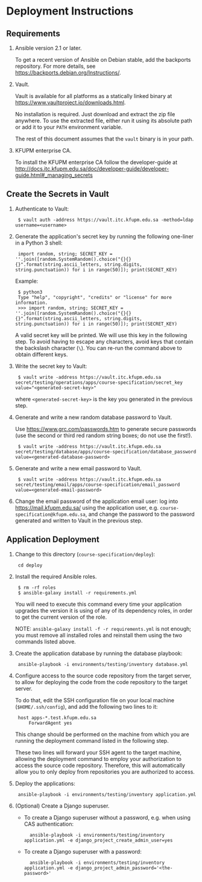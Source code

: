 Deployment Instructions
=======================

Requirements
------------

1. Ansible version 2.1 or later.

    To get a recent version of Ansible on Debian stable, add the backports
    repository. For more details, see
    https://backports.debian.org/Instructions/.

2. Vault.

    Vault is available for all platforms as a statically linked binary at
    https://www.vaultproject.io/downloads.html.

    No installation is required. Just download and extract the zip file
    anywhere. To use the extracted file, either run it using its absolute path
    or add it to your `PATH` environment variable.

    The rest of this document assumes that the `vault` binary is in your path.

3. KFUPM enterprise CA.

    To install the KFUPM enterprise CA follow the developer-guide at
    http://docs.itc.kfupm.edu.sa/doc/developer-guide/developer-guide.html#_managing_secrets


Create the Secrets in Vault
---------------------------

1. Authenticate to Vault:

        $ vault auth -address https://vault.itc.kfupm.edu.sa -method=ldap username=<username>

2. Generate the application's secret key by running the following one-liner in a
   Python 3 shell:

        import random, string; SECRET_KEY = ''.join([random.SystemRandom().choice("{}{}{}".format(string.ascii_letters, string.digits, string.punctuation)) for i in range(50)]); print(SECRET_KEY)

    Example:

        $ python3
		Type "help", "copyright", "credits" or "license" for more information.
	    >>> import random, string; SECRET_KEY = ''.join([random.SystemRandom().choice("{}{}{}".format(string.ascii_letters, string.digits, string.punctuation)) for i in range(50)]); print(SECRET_KEY)

    A valid secret key will be printed. We will use this key in the following
    step. To avoid having to escape any characters, avoid keys that contain the
    backslash character (`\`). You can re-run the command above to obtain
    different keys.

3. Write the secret key to Vault:

        $ vault write -address https://vault.itc.kfupm.edu.sa secret/testing/operations/apps/course-specification/secret_key value="<generated-secret-key>"

    where `<generated-secret-key>` is the key you generated in the previous step.

4. Generate and write a new random database password to Vault.

    Use https://www.grc.com/passwords.htm to generate secure passwords (use the
    second or third red random string boxes; do not use the first!).

        $ vault write -address https://vault.itc.kfupm.edu.sa secret/testing/database/apps/course-specification/database_password value=<generated-database-password>

5. Generate and write a new email password to Vault.

        $ vault write -address https://vault.itc.kfupm.edu.sa secret/testing/email/apps/course-specification/email_password value=<generated-email-password>

6. Change the email password of the application email user: log into
   https://mail.kfupm.edu.sa/ using the application user, e.g. `course-specification@kfupm.edu.sa`, and change the password to the
   password generated and written to Vault in the previous step.


Application Deployment
----------------------

1. Change to this directory (`course-specification/deploy`):

        cd deploy

2. Install the required Ansible roles.

        $ rm -rf roles
        $ ansible-galaxy install -r requirements.yml

    You will need to execute this command every time your application upgrades
    the version it is using of any of its dependency roles, in order to get the
    current version of the role.

    NOTE: `ansible-galaxy install -f -r requirements.yml` is not enough; you
    must remove all installed roles and reinstall them using the two commands
    listed above.

3. Create the application database by running the database playbook:

	    ansible-playbook -i environments/testing/inventory database.yml

4. Configure access to the source code repository from the target server, to
   allow for deploying the code from the code repository to the target server.

    To do that, edit the SSH configuration file on your local machine
    (`$HOME/.ssh/config`), and add the following two lines to it:

        host apps-*.test.kfupm.edu.sa
            ForwardAgent yes

    This change should be performed on the machine from which you are running
    the deployment command listed in the following step.

    These two lines will forward your SSH agent to the target machine, allowing
    the deployment command to employ your authorization to access the source
    code repository. Therefore, this will automatically allow you to only deploy
    from repositories you are authorized to access.

5. Deploy the applications:

        ansible-playbook -i environments/testing/inventory application.yml


6. (Optional) Create a Django superuser.

    - To create a Django superuser without a password, e.g. when using CAS
      authentication:

            ansible-playbook -i environments/testing/inventory application.yml -e django_project_create_admin_user=yes

    - To create a Django superuser with a password:

            ansible-playbook -i environments/testing/inventory application.yml -e django_project_admin_password='<the-password>'
